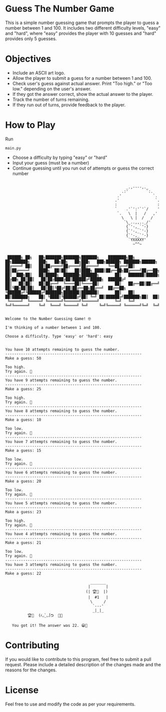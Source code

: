# Guess The Number Game
This is a simple number guessing game that prompts the player to guess a number between 1 and 100. It includes two different difficulty levels, "easy" and "hard", where "easy" provides the player with 10 guesses and "hard" provides only 5 guesses.

# Objectives
* Include an ASCII art logo.  
* Allow the player to submit a guess for a number between 1 and 100.  
* Check user's guess against actual answer. Print "Too high." or "Too low." depending on the user's answer.  
* If they got the answer correct, show the actual answer to the player.  
* Track the number of turns remaining.  
* If they run out of turns, provide feedback to the player.  

# How to Play 
Run 
~~~
main.py
~~~  
* Choose a difficulty by typing "easy" or "hard"
* Input your guess (must be a number)
* Continue guessing until you run out of attempts or guess the correct number

~~~
                                            
                                                      _.,----,._                   
                                                    .:'        `:.                    
                                                  .'              `.                   
                                                 .'                `.                   
                                                 :                  :                   
                                                 `    .'`':'`'`/    '                    
                                                  `.   \  |   /   ,'
                                                    \   \ |  /   /
                                                     `\_..,,.._/'
                                                      {`'-,_`'-}
                                                      {`'-,_`'-}
                                                      {`'-,_`'-}
                                                       `YXXXXY'
                                                         ~^^~


 ██████╗ ██╗   ██╗███████╗███████╗███████╗    ████████╗██╗  ██╗███████╗    ███╗   ██╗██╗   ██╗███╗   ███╗██████╗ ███████╗██████╗ 
██╔════╝ ██║   ██║██╔════╝██╔════╝██╔════╝    ╚══██╔══╝██║  ██║██╔════╝    ████╗  ██║██║   ██║████╗ ████║██╔══██╗██╔════╝██╔══██╗
██║  ███╗██║   ██║█████╗  ███████╗███████╗       ██║   ███████║█████╗      ██╔██╗ ██║██║   ██║██╔████╔██║██████╔╝█████╗  ██████╔╝
██║   ██║██║   ██║██╔══╝  ╚════██║╚════██║       ██║   ██╔══██║██╔══╝      ██║╚██╗██║██║   ██║██║╚██╔╝██║██╔══██╗██╔══╝  ██╔══██╗
╚██████╔╝╚██████╔╝███████╗███████║███████║       ██║   ██║  ██║███████╗    ██║ ╚████║╚██████╔╝██║ ╚═╝ ██║██████╔╝███████╗██║  ██║
 ╚═════╝  ╚═════╝ ╚══════╝╚══════╝╚══════╝       ╚═╝   ╚═╝  ╚═╝╚══════╝    ╚═╝  ╚═══╝ ╚═════╝ ╚═╝     ╚═╝╚═════╝ ╚══════╝╚═╝  ╚═╝
                                                                                                                                

Welcome to the Number Guessing Game! 🤓

I'm thinking of a number between 1 and 100.

Choose a difficulty. Type 'easy' or 'hard': easy


You have 10 attempts remaining to guess the number.
-------------------------------------------------------------
Make a guess: 50

Too high.
Try again. 🤨
-------------------------------------------------------------
You have 9 attempts remaining to guess the number.
-------------------------------------------------------------
Make a guess: 25

Too high.
Try again. 🤨
-------------------------------------------------------------
You have 8 attempts remaining to guess the number.
-------------------------------------------------------------
Make a guess: 10

Too low.
Try again. 🤔
-------------------------------------------------------------
You have 7 attempts remaining to guess the number.
-------------------------------------------------------------
Make a guess: 15

Too low.
Try again. 🤔
-------------------------------------------------------------
You have 6 attempts remaining to guess the number.
-------------------------------------------------------------
Make a guess: 20

Too low.
Try again. 🤔
-------------------------------------------------------------
You have 5 attempts remaining to guess the number.
-------------------------------------------------------------
Make a guess: 23

Too high.
Try again. 🤨
-------------------------------------------------------------
You have 4 attempts remaining to guess the number.
-------------------------------------------------------------
Make a guess: 21

Too low.
Try again. 🤔
-------------------------------------------------------------
You have 3 attempts remaining to guess the number.
-------------------------------------------------------------
Make a guess: 22

                                      _______
                                     |       |
                                    (| 🏆🥇  |)
                                     |  #1   |
                                      \     /
                                       `---'
                                       _|_|_
          🏆🥇  (҂◡̀_◡́)ᕤ  🎯💯                    
                                                
   You got it! The answer was 22. 😁🎉                                               
 ~~~  


# Contributing

If you would like to contribute to this program, feel free to submit a pull request. Please include a detailed description of the changes made and the reasons for the changes.

# License

Feel free to use and modify the code as per your requirements.
